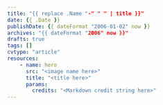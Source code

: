 ```yaml
---
title: "{{ replace .Name "-" " " | title }}"
date: {{ .Date }}
publishDate: {{ dateFormat "2006-01-02" now }}
archives: "{{ dateFormat "2006" now }}"
drafts: true
tags: []
cvtype: "article"
resources:
    - name: hero
      src: "<image name here>"
      title: "<title here>"
      params:
        credits: "<Markdown credit string here>"
---
```


